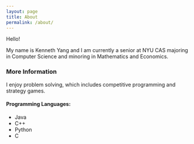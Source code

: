 ```yaml
---
layout: page
title: About
permalink: /about/
---
```


Hello!

My name is Kenneth Yang and I am currently a senior at NYU CAS majoring in Computer Science and minoring in Mathematics and Economics.

### More Information

I enjoy problem solving, which includes competitive programming and strategy games.

#### Programming Languages:
* Java
* C++
* Python
* C
